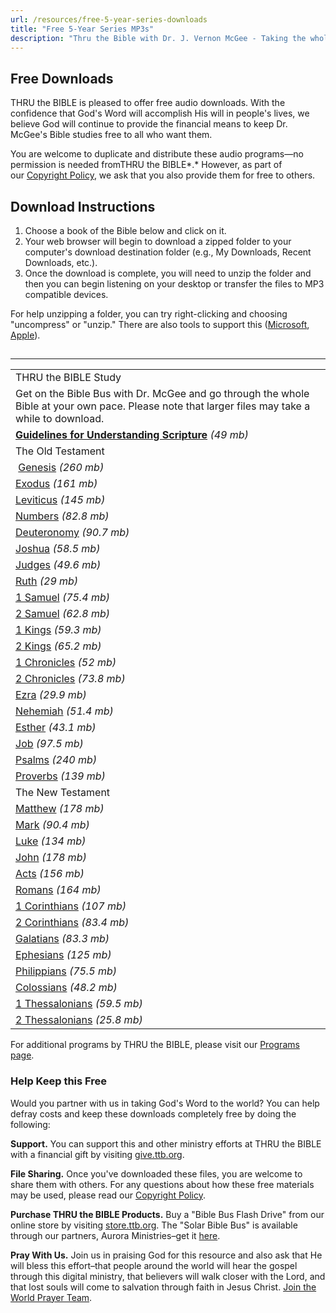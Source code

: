 ```yaml
---
url: /resources/free-5-year-series-downloads
title: "Free 5-Year Series MP3s"
description: "Thru the Bible with Dr. J. Vernon McGee - Taking the whole Word to the whole world"
---
```







## Free Downloads


THRU the BIBLE is pleased to offer free audio downloads. With the confidence that God's Word will accomplish His will in people's lives, we believe God will continue to provide the financial means to keep Dr. McGee's Bible studies free to all who want them.  

  

You are welcome to duplicate and distribute these audio programs—no permission is needed fromTHRU the BIBLE*.* However, as part of our [Copyright Policy](/about/copyright-policy), we ask that you also provide them for free to others.


## Download Instructions


1. Choose a book of the Bible below and click on it.
2. Your web browser will begin to download a zipped folder to your computer's download destination folder (e.g., My Downloads, Recent Downloads, etc.).
3. Once the download is complete, you will need to unzip the folder and then you can begin listening on your desktop or transfer the files to MP3 compatible devices.


For help unzipping a folder, you can try right-clicking and choosing "uncompress" or "unzip." There are also tools to support this ([Microsoft](https://technet.microsoft.com/en-us/library/cc976811.aspx), [Apple](https://theunarchiver.com/)). 




























## 




---


|  |
| --- |
| THRU the BIBLE Study 
Get on the Bible Bus with Dr. McGee and go through the whole Bible at your own pace. Please note that larger files may take a while to download. |
| **[Guidelines for Understanding Scripture](https://thruthebible.xyz/mp3%20downloads%20new/00_Guide.zip)** *(49 mb)* |
| The Old Testament  |
|  [Genesis](https://thruthebible.xyz/mp3%20downloads%20new/01_Gen.zip) *(260 mb)* |  | [Ecclesiastes](https://thruthebible.xyz/mp3%20downloads%20new/21_Ecc.zip) *(50.7 mb)* |
| [Exodus](https://thruthebible.xyz/mp3%20downloads%20new/02_Exo.zip) *(161 mb)* |  | [Song of Solomon](https://thruthebible.xyz/mp3%20downloads%20new/22_Son.zip) *(54 mb)* |
| [Leviticus](https://thruthebible.xyz/mp3%20downloads%20new/03_Lev.zip) *(145 mb)* |  | [Isaiah](https://thruthebible.xyz/mp3%20downloads%20new/23_Isa.zip) *(212 mb)* |
| [Numbers](https://thruthebible.xyz/mp3%20downloads%20new/04_Num.zip) *(82.8 mb)* |  | [Jeremiah](https://thruthebible.xyz/mp3%20downloads%20new/24_Jer.zip) *(91.1 mb)* |
| [Deuteronomy](https://thruthebible.xyz/mp3%20downloads%20new/05_Deu.zip) *(90.7 mb)* |  | [Lamentations](https://thruthebible.xyz/mp3%20downloads%20new/25_Lam.zip) *(14.9 mb)* |
| [Joshua](https://thruthebible.xyz/mp3%20downloads%20new/06_Jos.zip) *(58.5 mb)* |  | [Ezekiel](https://thruthebible.xyz/mp3%20downloads%20new/26_Eze.zip) *(105 mb)* |
| [Judges](https://thruthebible.xyz/mp3%20downloads%20new/07_Jdg.zip) *(49.6 mb)* |  | [Daniel](https://thruthebible.xyz/mp3%20downloads%20new/27_Dan.zip) *(119 mb)* |
| [Ruth](https://thruthebible.xyz/mp3%20downloads%20new/08_Rth.zip) *(29 mb)* |  | [Hosea](https://thruthebible.xyz/mp3%20downloads%20new/28_Hos.zip) *(64 mb)* |
| [1 Samuel](https://thruthebible.xyz/mp3%20downloads%20new/09_1Sa.zip) *(75.4 mb)* |  | [Joel](https://thruthebible.xyz/mp3%20downloads%20new/29_Joe.zip) *(33 mb)* |
| [2 Samuel](https://thruthebible.xyz/mp3%20downloads%20new/10_2Sa.zip) *(62.8 mb)* |  | [Amos](https://thruthebible.xyz/mp3%20downloads%20new/30_Amo.zip) *(60.6 mb)* |
| [1 Kings](https://thruthebible.xyz/mp3%20downloads%20new/11_1Ki.zip) *(59.3 mb)* |  | [Obadiah](https://thruthebible.xyz/mp3%20downloads%20new/31_Oba.zip) *(20.7 mb)* |
| [2 Kings](https://thruthebible.xyz/mp3%20downloads%20new/12_2Ki.zip) *(65.2 mb)* |  | [Jonah](https://thruthebible.xyz/mp3%20downloads%20new/32_Jon.zip) *(45.4)* |
| [1 Chronicles](https://thruthebible.xyz/mp3%20downloads%20new/13_1Ch.zip) *(52 mb)* |  | [Micah](https://thruthebible.xyz/mp3%20downloads%20new/33_Mic.zip) *(69.2)* |
| [2 Chronicles](https://thruthebible.xyz/mp3%20downloads%20new/14_2Ch.zip) *(73.8 mb)* |  | [Nahum](https://thruthebible.xyz/mp3%20downloads%20new/34_Nah.zip) *(32.6 mb)* |
| [Ezra](https://thruthebible.xyz/mp3%20downloads%20new/15_Ezr.zip) *(29.9 mb)* |  | [Habakkuk](https://thruthebible.xyz/mp3%20downloads%20new/35_Hab.zip) *(40 mb)* |
| [Nehemiah](https://thruthebible.xyz/mp3%20downloads%20new/16_Neh.zip) *(51.4 mb)* |  | [Zephaniah](https://thruthebible.xyz/mp3%20downloads%20new/36_Zep.zip) *(28 mb)* |
| [Esther](https://thruthebible.xyz/mp3%20downloads%20new/17_Est.zip) *(43.1 mb)* |  | [Haggai](https://thruthebible.xyz/mp3%20downloads%20new/37_Hag.zip) *(33.8 mb)* |
| [Job](https://thruthebible.xyz/mp3%20downloads%20new/18_Job.zip) *(97.5 mb)* |  | [Zechariah](https://thruthebible.xyz/mp3%20downloads%20new/38_Zec.zip) *(133 mb)* |
| [Psalms](https://thruthebible.xyz/mp3%20downloads%20new/19_Psa.zip) *(240 mb)* |  | [Malachi](https://thruthebible.xyz/mp3%20downloads%20new/39_Mal.zip) *(59.4 mb)* |
| [Proverbs](https://thruthebible.xyz/mp3%20downloads%20new/20_Pro.zip) *(139 mb)* |  |  |
| The New Testament |
| [Matthew](https://thruthebible.xyz/mp3%20downloads%20new/40_Mat.zip) *(178 mb)* |  | [1 Timothy](https://thruthebible.xyz/mp3%20downloads%20new/54_1Ti.zip) *(51 mb)* |
| [Mark](https://thruthebible.xyz/mp3%20downloads%20new/41_Mar.zip) *(90.4 mb)* |  | [2 Timothy](https://thruthebible.xyz/mp3%20downloads%20new/55_2Ti.zip) *(34.3 mb)* |
| [Luke](https://thruthebible.xyz/mp3%20downloads%20new/42_Luk.zip) *(134 mb)* |  | [Titus](https://thruthebible.xyz/mp3%20downloads%20new/56_Tts.zip) *(19.9 mb)* |
| [John](https://thruthebible.xyz/mp3%20downloads%20new/43_Joh.zip) *(178 mb)* |  | [Philemon](https://thruthebible.xyz/mp3%20downloads%20new/57_Phm.zip) *(4.6 mb)* |
| [Acts](https://thruthebible.xyz/mp3%20downloads%20new/44_Act.zip) *(156 mb)* |  | [Hebrews](https://thruthebible.xyz/mp3%20downloads%20new/58_Heb.zip) *(174 mb)* |
| [Romans](https://thruthebible.xyz/mp3%20downloads%20new/45_Rom.zip) *(164 mb)* |  | [James](https://thruthebible.xyz/mp3%20downloads%20new/59_Jam.zip) *(67.6 mb)* |
| [1 Corinthians](https://thruthebible.xyz/mp3%20downloads%20new/46_1Co.zip) *(107 mb)* |  | [1 Peter](https://thruthebible.xyz/mp3%20downloads%20new/60_1Pe.zip) *(60.8 mb)* |
| [2 Corinthians](https://thruthebible.xyz/mp3%20downloads%20new/47_2Co.zip) *(83.4 mb)* |  | [2 Peter](https://thruthebible.xyz/mp3%20downloads%20new/61_2Pe.zip) *(55.1 mb)* |
| [Galatians](https://thruthebible.xyz/mp3%20downloads%20new/48_Gal.zip) *(83.3 mb)* |  | [1 John](https://thruthebible.xyz/mp3%20downloads%20new/62_1Jo.zip) *(102 mb)* |
| [Ephesians](https://thruthebible.xyz/mp3%20downloads%20new/49_Eph.zip) *(125 mb)* |  | [2 John](https://thruthebible.xyz/mp3%20downloads%20new/63_2Jo.zip) *(19.3 mb)* |
| [Philippians](https://thruthebible.xyz/mp3%20downloads%20new/50_Php.zip) *(75.5 mb)* |  | [3 John](https://thruthebible.xyz/mp3%20downloads%20new/64_3Jo.zip) *(15.3 mb)* |
| [Colossians](https://thruthebible.xyz/mp3%20downloads%20new/51_Col.zip) *(48.2 mb)* |  | [Jude](https://thruthebible.xyz/mp3%20downloads%20new/65_Jde.zip) *(48.3 mb)* |
| [1 Thessalonians](https://thruthebible.xyz/mp3%20downloads%20new/52_1Th.zip) *(59.5 mb)* |  | [Revelation](https://thruthebible.xyz/mp3%20downloads%20new/66_Rev.zip) *(281 mb)* |
| [2 Thessalonians](https://thruthebible.xyz/mp3%20downloads%20new/53_2Th.zip) *(25.8 mb)* |  |  |

  

For additional programs by THRU the BIBLE, please visit our [Programs page](/programs).


































### Help Keep this Free


Would you partner with us in taking God's Word to the world? You can help defray costs and keep these downloads completely free by doing the following:
  

  

**Support.** You can support this and other ministry efforts at THRU the BIBLE with a financial gift by visiting [give.ttb.org](https://give.ttb.org "TTB Giving").
  

  

**File Sharing.** Once you've downloaded these files, you are welcome to share them with others. For any questions about how these free materials may be used, please read our [Copyright Policy](/about/copyright-policy).
  

  

**Purchase THRU the BIBLE Products.** Buy a "Bible Bus Flash Drive" from our online store by visiting [store.ttb.org](https://store.ttb.org). The "Solar Bible Bus" is available through our partners, Aurora Ministries–get it [here](https://www.auroraministries.org/pages/thru-the-bible-with-dr-j-vernon-mcgee).
  

  

**Pray With Us.** Join us in praising God for this resource and also ask that He will bless this effort–that people around the world will hear the gospel through this digital ministry, that believers will walk closer with the Lord, and that lost souls will come to salvation through faith in Jesus Christ. [Join the World Prayer Team](https://ttb.org/programs/world-prayer-today).








